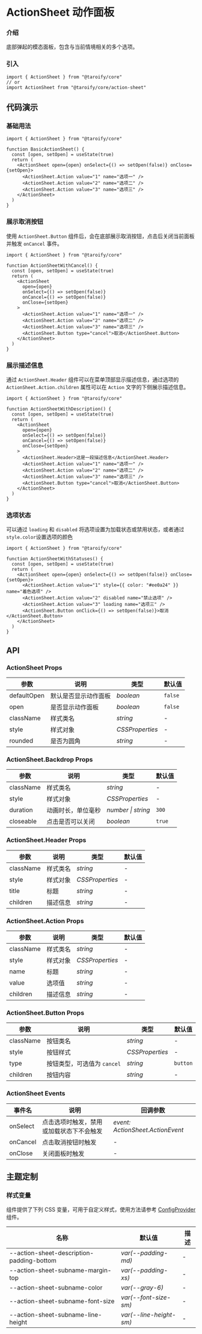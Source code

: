 # ActionSheet 动作面板

### 介绍

底部弹起的模态面板，包含与当前情境相关的多个选项。

### 引入

```tsx
import { ActionSheet } from "@taroify/core"
// or
import ActionSheet from "@taroify/core/action-sheet"
```

## 代码演示

### 基础用法

```tsx
import { ActionSheet } from "@taroify/core"

function BasicActionSheet() {
  const [open, setOpen] = useState(true)
  return (
    <ActionSheet open={open} onSelect={() => setOpen(false)} onClose={setOpen}>
      <ActionSheet.Action value="1" name="选项一" />
      <ActionSheet.Action value="2" name="选项二" />
      <ActionSheet.Action value="3" name="选项三" />
    </ActionSheet>
  )
}
```

### 展示取消按钮

使用 `ActionSheet.Button` 组件后，会在底部展示取消按钮，点击后关闭当前面板并触发 `onCancel` 事件。

```tsx
import { ActionSheet } from "@taroify/core"

function ActionSheetWithCancel() {
  const [open, setOpen] = useState(true)
  return (
    <ActionSheet
      open={open}
      onSelect={() => setOpen(false)}
      onCancel={() => setOpen(false)}
      onClose={setOpen}
    >
      <ActionSheet.Action value="1" name="选项一" />
      <ActionSheet.Action value="2" name="选项二" />
      <ActionSheet.Action value="3" name="选项三" />
      <ActionSheet.Button type="cancel">取消</ActionSheet.Button>
    </ActionSheet>
  )
}
```

### 展示描述信息

通过 `ActionSheet.Header` 组件可以在菜单顶部显示描述信息，通过选项的 `ActionSheet.Action.children` 属性可以在 `Action` 文字的下侧展示描述信息。

```tsx
import { ActionSheet } from "@taroify/core"

function ActionSheetWithDescription() {
  const [open, setOpen] = useState(true)
  return (
    <ActionSheet
      open={open}
      onSelect={() => setOpen(false)}
      onCancel={() => setOpen(false)}
      onClose={setOpen}
    >
      <ActionSheet.Header>这是一段描述信息</ActionSheet.Header>
      <ActionSheet.Action value="1" name="选项一" />
      <ActionSheet.Action value="2" name="选项二" />
      <ActionSheet.Action value="3" name="选项三" />
      <ActionSheet.Button type="cancel">取消</ActionSheet.Button>
    </ActionSheet>
  )
}
```

### 选项状态

可以通过 `loading` 和 `disabled` 将选项设置为加载状态或禁用状态，或者通过`style.color`设置选项的颜色

```tsx
import { ActionSheet } from "@taroify/core"

function ActionSheetWithStatuses() {
  const [open, setOpen] = useState(true)
  return (
    <ActionSheet open={open} onSelect={() => setOpen(false)} onClose={setOpen}>
      <ActionSheet.Action value="1" style={{ color: "#ee0a24" }} name="着色选项" />
      <ActionSheet.Action value="2" disabled name="禁止选项" />
      <ActionSheet.Action value="3" loading name="选项三" />
      <ActionSheet.Button onClick={() => setOpen(false)}>取消</ActionSheet.Button>
    </ActionSheet>
  )
}
```

## API

### ActionSheet Props

| 参数 | 说明 | 类型 | 默认值 |
| --- | --- | --- | --- |
| defaultOpen | 默认是否显示动作面板 | _boolean_ | `false` |
| open      | 是否显示动作面板 | _boolean_ | `false` |
| className | 样式类名 | _string_ | - |
| style     | 样式对象 | _CSSProperties_ | - |
| rounded   | 是否为圆角 | _string_ | - |

### ActionSheet.Backdrop Props

| 参数 | 说明 | 类型 | 默认值 |
| --- | --- | --- | --- |
| className | 样式类名 | _string_        | - |
| style     | 样式对象 | _CSSProperties_ | - |
| duration  | 动画时长，单位毫秒 | _number \| string_ | `300` |
| closeable | 点击是否可以关闭  | _boolean_ | `true` |

### ActionSheet.Header Props

| 参数 | 说明 | 类型 | 默认值 |
| --- | --- | --- | --- |
| className | 样式类名 | _string_        | - |
| style     | 样式对象 | _CSSProperties_ | - |
| title     | 标题    | _string_        | - |
| children  | 描述信息 | _string_        | - |

### ActionSheet.Action Props

| 参数 | 说明 | 类型 | 默认值 |
| --- | --- | --- | --- |
| className | 样式类名 | _string_        | - |
| style     | 样式对象 | _CSSProperties_ | - |
| name      | 标题    | _string_        | - |
| value     | 选项值  | _string_        | - |
| children  | 描述信息 | _string_        | - |

### ActionSheet.Button Props

| 参数 | 说明 | 类型 | 默认值 |
| --- | --- | --- | --- |
| className | 按钮类名 | _string_        | - |
| style     | 按钮样式 | _CSSProperties_ | - |
| type      | 按钮类型，可选值为 `cancel`  | _string_ | `button` |
| children  | 按钮内容 | _string_        | - |

### ActionSheet Events

| 事件名 | 说明 | 回调参数 |
| --- | --- | --- |
| onSelect | 点击选项时触发，禁用或加载状态下不会触发 | _event: ActionSheet.ActionEvent_ |
| onCancel | 点击取消按钮时触发 | - |
| onClose | 关闭面板时触发 | - |

## 主题定制

### 样式变量

组件提供了下列 CSS 变量，可用于自定义样式，使用方法请参考 [ConfigProvider](/components/config-provider/) 组件。

| 名称                                        | 默认值                     | 描述  |
|-------------------------------------------|-------------------------|-----|
| --action-sheet-description-padding-bottom | _var(--padding-md)_     | -   |
| --action-sheet-subname-margin-top         | _var(--padding-xs)_     | -   |
| --action-sheet-subname-color              | _var(--gray-6)_         | -   |
| --action-sheet-subname-font-size          | _var(--font-size-sm)_   | -   |
| --action-sheet-subname-line-height        | _var(--line-height-sm)_ | -   |
